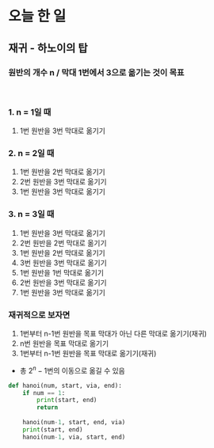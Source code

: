 # 오늘 한 일
## 재귀 - 하노이의 탑
### 원반의 개수 n / 막대 1번에서 3으로 옮기는 것이 목표
<br>

### 1. n = 1일 때
1.  1번 원반을 3번 막대로 옮기기

### 2. n = 2일 때
1. 1번 원반을 2번 막대로 옮기기
2. 2번 원반을 3번 막대로 옮기기
3. 1번 원반을 3번 막대로 옮기기

### 3. n = 3일 때
1. 1번 원반을 3번 막대로 옮기기
2. 2번 원반을 2번 막대로 옮기기
3. 1번 원반을 2번 막대로 옮기기
4. 3번 원반을 3번 막대로 옮기기
5. 1번 원반을 1번 막대로 옮기기
6. 2번 원반을 3번 막대로 옮기기
7. 1번 원반을 3번 막대로 옮기기

### 재귀적으로 보자면
1. 1번부터 n-1번 원반을 목표 막대가 아닌 다른 막대로 옮기기(재귀)
2. n번 원반을 목표 막대로 옮기기
3. 1번부터 n-1번 원반을 목표 막대로 옮기기(재귀)
- 총 $2^n - 1$번의 이동으로 옮길 수 있음

```python
def hanoi(num, start, via, end):
    if num == 1:
        print(start, end)
        return
    
    hanoi(num-1, start, end, via)
    print(start, end)
    hanoi(num-1, via, start, end)
```